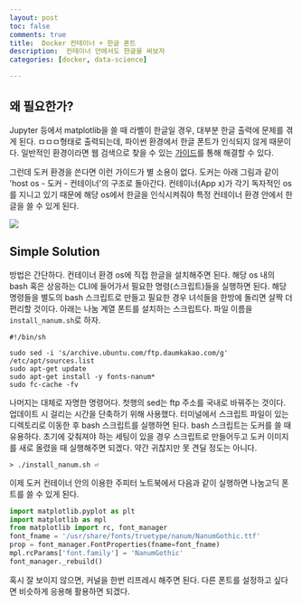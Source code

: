 ```yaml
---
layout: post
toc: false
comments: true
title:  Docker 컨테이너 + 한글 폰트 
description:  컨테이너 안에서도 한글을 써보자 
categories: [docker, data-science]

---
```



## 왜 필요한가?

Jupyter 등에서 matplotlib을 쓸 때 라벨이 한글일 경우, 대부분 한글 출력에 문제를 겪게 된다. ㅁㅁㅁ형태로 출력되는데, 파이썬 환경에서 한글 폰트가 인식되지 않게 때문이다. 일반적인 환경이라면 웹 검색으로 찾을 수 있는 [가이드](https://financedata.github.io/posts/matplotlib-hangul-for-windows-anaconda.html)를 통해 해결할 수 있다.  

그런데 도커 환경을 쓴다면 이런 가이드가 별 소용이 없다. 도커는 아래 그림과 같이 'host os - 도커 - 컨테이너'의 구조로 돌아간다. 컨테이너(App x)가 각기 독자적인 os를 지니고 있기 때문에 해당 os에서 한글을 인식시켜줘야 특정 컨테이너 환경 안에서 한글을 쓸 수 있게 된다.  

![](https://www.docker.com/sites/default/files/d8/styles/large/public/2018-11/container-what-is-container.png?itok=vle7kjDj)

## Simple Solution 

방법은 간단하다. 컨테이너 환경 os에 직접 한글을 설치해주면 된다. 해당 os 내의 bash 혹은 상응하는 CLI에 들어가서 필요한 명령(스크립트)들을 실행하면 된다. 해당 명령들을 별도의 bash 스크립트로 만들고 필요한 경우 녀석들을 한방에 돌리면 살짝 더 편리할 것이다. 아래는 나눔 계열 폰트를 설치하는 스크립트다. 파일 이름을  `install_nanum.sh`로 하자. 

```shell
#!/bin/sh

sudo sed -i 's/archive.ubuntu.com/ftp.daumkakao.com/g' /etc/apt/sources.list
sudo apt-get update 
sudo apt-get install -y fonts-nanum*
sudo fc-cache -fv
```

나머지는 대체로 자명한 명령어다. 첫행의 sed는 ftp 주소를 국내로 바꿔주는 것이다. 업데이트 시 걸리는 시간을 단축하기 위해 사용했다. 터미널에서 스크립트 파일이 있는 디렉토리로 이동한 후 bash 스크립트를 실행하면 된다. bash 스크립트는 도커를 쓸 때 유용하다. 초기에 갖춰져야 하는 세팅이 있을 경우 스크립트로 만들어두고 도커 이미지를 새로 올렸을 때 실행해주면 되겠다. 약간 귀찮지만 못 견딜 정도는 아니다. 

```shell
> ./install_nanum.sh ⏎
```

이제 도커 컨테이너 안의 이용한 주피터 노트북에서 다음과 같이 실행하면 나눔고딕 폰트를 쓸 수 있게 된다. 

```python
import matplotlib.pyplot as plt
import matplotlib as mpl
from matplotlib import rc, font_manager
font_fname = '/usr/share/fonts/truetype/nanum/NanumGothic.ttf'
prop = font_manager.FontProperties(fname=font_fname)
mpl.rcParams['font.family'] = 'NanumGothic'
font_manager._rebuild()
```

혹시 잘 보이지 않으면, 커널을 한번 리프레시 해주면 된다. 다른 폰트를 설정하고 싶다면 비슷하게 응용해 활용하면 되겠다. 
<!--stackedit_data:
eyJoaXN0b3J5IjpbMTIyODAxOTk1MywxNDU4NTE4NTAsLTE4Nz
A2Nzk5NDIsMTgyMjczNzQzNiwxMjkyNTAxMTY0LC00ODk0MjQz
NjZdfQ==
-->